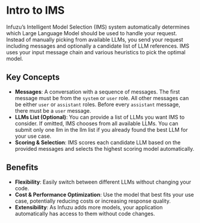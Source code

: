 # Intro to IMS
Infuzu’s Intelligent Model Selection (IMS) system automatically determines which Large Language Model should be used to 
handle your request. Instead of manually picking from available LLMs, you send your request including messages and 
optionally a candidate list of LLM references. IMS uses your input message chain and various heuristics to pick the 
optimal model.

## Key Concepts
- **Messages**: A conversation with a sequence of messages. The first message must be from the `system` or `user` role. All 
other messages can be either `user` or `assistant` roles. Before every `assistant` message, there must be a `user` 
message.
- **LLMs List (Optional)**: You can provide a list of LLMs you want IMS to consider. If omitted, IMS chooses from all 
available LLMs. 
    <tip>You can submit only one llm in the llm list if you already found the best LLM for your use case.</tip>
- **Scoring & Selection**: IMS scores each candidate LLM based on the provided messages and selects the highest scoring 
model automatically.

## Benefits
- **Flexibility**: Easily switch between different LLMs without changing your code. 
- **Cost & Performance Optimization**: Use the model that best fits your use case, potentially reducing costs or 
increasing response quality.
- **Extensibility**: As Infuzu adds more models, your application automatically has access to them without code changes.